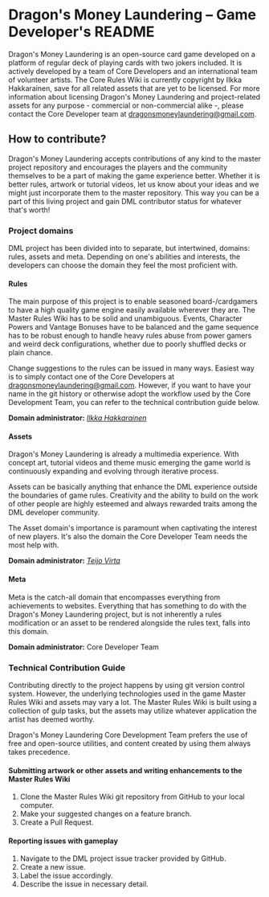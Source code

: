 # Dragon's Money Laundering – Game Developer's README

Dragon's Money Laundering is an open-source card game developed on a platform of regular deck of playing cards with two jokers included. It is actively developed by a team of Core Developers and an international team of volunteer artists. The Core Rules Wiki is currently copyright by Ilkka Hakkarainen, save for all related assets that are yet to be licensed. For more information about licensing Dragon's Money Laundering and project-related assets for any purpose - commercial or non-commercial alike -, please contact the Core Developer team at <dragonsmoneylaundering@gmail.com>.

## How to contribute?

Dragon's Money Laundering accepts contributions of any kind to the master project repository and encourages the players and the community themselves to be a part of making the game experience better. Whether it is better rules, artwork or tutorial videos, let us know about your ideas and we might just incorporate them to the master repository. This way you can be a part of this living project and gain DML contributor status for whatever that's worth!

### Project domains

DML project has been divided into to separate, but intertwined, domains: rules, assets and meta. Depending on one's abilities and interests, the developers can choose the domain they feel the most proficient with.

#### Rules

The main purpose of this project is to enable seasoned board-/cardgamers to have a high quality game engine easily available wherever they are. The Master Rules Wiki has to be solid and unambiguous. Events, Character Powers and Vantage Bonuses have to be balanced and the game sequence has to be robust enough to handle heavy rules abuse from power gamers and weird deck configurations, whether due to poorly shuffled decks or plain chance.

Change suggestions to the rules can be issued in many ways. Easiest way is to simply contact one of the Core Developers at <dragonsmoneylaundering@gmail.com>. However, if you want to have your name in the git history or otherwise adopt the workflow used by the Core Development Team, you can refer to the technical contribution guide below.

**Domain administrator:** *[Ilkka Hakkarainen](https://github.com/Irkka)*

#### Assets

Dragon's Money Laundering is already a multimedia experience. With concept art, tutorial videos and theme music emerging the game world is continuously expanding and evolving through iterative process.

Assets can be basically anything that enhance the DML experience outside the boundaries of game rules. Creativity and the ability to build on the work of other people are highly esteemed and always rewarded traits among the DML developer community.

The Asset domain's importance is paramount when captivating the interest of new players. It's also the domain the Core Developer Team needs the most help with.

**Domain administrator:** *[Teijo Virta](https://github.com/aksiooma)*

#### Meta

Meta is the catch-all domain that encompasses everything from achievements to websites. Everything that has something to do with the Dragon's Money Laundering project, but is not inherently a rules modification or an asset to be rendered alongside the rules text, falls into this domain.

**Domain administrator:** Core Developer Team

### Technical Contribution Guide

Contributing directly to the project happens by using git version control system. However, the underlying technologies used in the game Master Rules Wiki and assets may vary a lot. The Master Rules Wiki is built using a collection of gulp tasks, but the assets may utilize whatever application the artist has deemed worthy.

Dragon's Money Laundering Core Development Team prefers the use of free and open-source utilities, and content created by using them always takes precedence.

#### Submitting artwork or other assets and writing enhancements to the Master Rules Wiki

1. Clone the Master Rules Wiki git repository from GitHub to your local computer.
2. Make your suggested changes on a feature branch.
3. Create a Pull Request.

#### Reporting issues with gameplay

1. Navigate to the DML project issue tracker provided by GitHub.
2. Create a new issue.
3. Label the issue accordingly.
4. Describe the issue in necessary detail.
